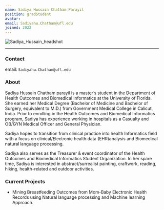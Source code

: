 ```yaml
---
name: Sadiya Hussain Chatham Parayil
position: gradStudent
avatar: 
email: Sadiyahu.Chatham@ufl.edu
joined: 2022
---
```

![Sadiya_Hussain_headshot](https://user-images.githubusercontent.com/74321262/212364690-617b521b-1c30-41df-bcd0-bb86a4cdf6e2.jpg)

---

### Contact

email: `Sadiyahu.Chatham@ufl.edu` <br>

### About

Sadiya Hussain Chatham parayil is a master’s student in the Department of Health Outcomes and Biomedical Informatics at the University of Florida. She earned her Medical Degree (Bachelor of Medicine and Bachelor of Surgery, equivalent to M.D.) from Government Medical College in Calicut, India. Prior to enrolling in the Health Outcomes and Biomedical Informatics program, Sadiya has experience working in hospitals as a Casualty and OB/GYN Medical Officer and General Physician. 

Sadiya hopes to transition from clinical practice into health Informatics field with a focus on clinical/Electronic health data (EHR)analysis and Biomedical natural language processing. 

Sadiya also serves as the Treasurer & event coordinator of the Health Outcomes and Biomedical Informatics Student Organization. In her spare time, Sadiya is interested in abstract/surrealist painting, craftwork, reading, hiking, health-related and outdoor activities.


### Current Projects

- Mining Breastfeeding Outcomes from Mom-Baby Electronic Health Records using Natural language processing and Machine learning Approach.
